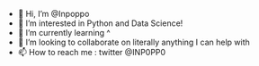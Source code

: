 - 👋 Hi, I’m @Inpoppo
- 👀 I’m interested in Python and Data Science!
- 🌱 I’m currently learning ^
- 💞️ I’m looking to collaborate on literally anything I can help with
- 📫 How to reach me : twitter @INP0PP0 

<!---
Inpoppo/Inpoppo is a ✨ special ✨ repository because its `README.md` (this file) appears on your GitHub profile.
You can click the Preview link to take a look at your changes.
--->
